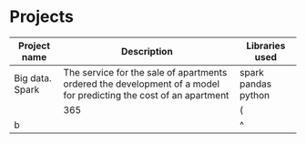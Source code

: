 # Projects
Project name | Description | Libraries used
------ | ------|----------
Big data. Spark |The service for the sale of apartments ordered the development of a model for predicting the cost of an apartment | spark pandas python
       | 365   | (
b      |       | ^  
